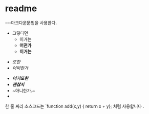 # readme
---마크다운문법을 사용한다.
+ 그렇다면
  +   이거는
  +   **어떤가**  
  -   __이거는__
-   *또한*
-  _어떠한가_
  * ***이거또한***
  * ___괜찮지___
  * ~아니한가.~
* 

한 줄 짜리 소스코드는 `function add(x,y) { return x + y}; 처럼 사용합니다 . 
